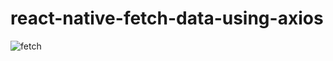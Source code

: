 # react-native-fetch-data-using-axios

![fetch](https://user-images.githubusercontent.com/60151264/118443253-f6da3f00-b6eb-11eb-8ddd-917cb2eb1ecc.PNG)
